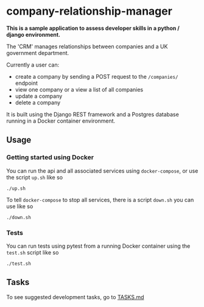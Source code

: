 # company-relationship-manager

**This is a sample application to assess developer skills in a python / django environment.**

The 'CRM' manages relationships between companies and a UK government department.

Currently a user can: 
- create a company by sending a POST request to the `/companies/` endpoint
- view one company or a view a list of all companies
- update a company
- delete a company

It is built using the Django REST framework and a Postgres database running in a Docker container environment.

## Usage

### Getting started using Docker

You can run the api and all associated services using `docker-compose`, or use the script `up.sh` like so

```
./up.sh
```

To tell `docker-compose` to stop all services, there is a script `down.sh` you can use like so

```
./down.sh
```

### Tests

You can run tests using pytest from a running Docker container using the `test.sh` script like so

```
./test.sh
```

## Tasks

To see suggested development tasks, go to [TASKS.md](TASKS.md)
